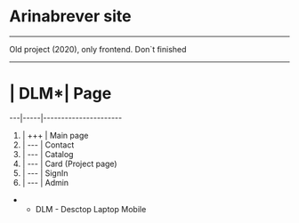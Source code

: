 # Arinabrever site

---- 
Old project (2020), only frontend. Don`t finished

----

#  | DLM*| Page
---|-----|----------------------
1. | +++ | Main page
2. | --- | Contact
3. | --- | Catalog
4. | --- | Card (Project page)
5. | --- | SignIn
6. | --- | Admin

* - DLM - Desctop Laptop Mobile
